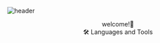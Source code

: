 ![header](https://capsule-render.vercel.app/api?type=waving&color=auto&height=250&section=header&text=InTae's%20GitHub&fontSize=90&desc=Thank%20you%20for%20your%20visiting&descAlignY=20&descAlign=62)


<div align='center'>
  welcome!👋
</div>

<div align='center'>
  🛠 Languages and Tools
</div>

